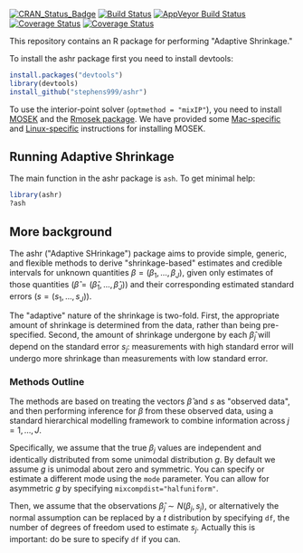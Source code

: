 [![CRAN_Status_Badge](http://www.r-pkg.org/badges/version/ashr)](https://cran.r-project.org/package=ashr)
[![Build Status](https://travis-ci.org/stephens999/ashr.svg)](https://travis-ci.org/stephens999/ashr)
[![AppVeyor Build Status](https://ci.appveyor.com/api/projects/status/github/stephens999/ashr?branch=master&svg=true)](https://ci.appveyor.com/project/stephens999/ashr)
[![Coverage Status](https://coveralls.io/repos/github/stephens999/ashr/badge.svg?branch=master)](https://coveralls.io/github/stephens999/ashr?branch=master)
[![Coverage Status](https://img.shields.io/codecov/c/github/stephens999/ashr/master.svg)](https://codecov.io/github/stephens999/ashr?branch=master)

This repository contains an R package for performing "Adaptive Shrinkage."

To install the ashr package first you need to install devtools:

```R
install.packages("devtools")
library(devtools)
install_github("stephens999/ashr")
```

To use the interior-point solver (`optmethod = "mixIP"`), you need to
install [MOSEK](http://www.mosek.com/products/mosek) and the
[Rmosek package](http://rmosek.r-forge.r-project.org). We have
provided some [Mac-specific](inst/rmosek-mac.md) and
[Linux-specific](inst/rmosek-linux.md) instructions for installing MOSEK.

## Running Adaptive Shrinkage

The main function in the ashr package is `ash`. To get minimal help:

```R
library(ashr)
?ash
```

## More background

The ashr ("Adaptive SHrinkage") package aims to provide simple,
generic, and flexible methods to derive "shrinkage-based" estimates
and credible intervals for unknown quantities
$\beta=(\beta_1,\dots,\beta_J)$, given only estimates of those
quantities ($\hat\beta=(\hat\beta_1,\dots, \hat\beta_J)$) and their
corresponding estimated standard errors ($s=(s_1,\dots,s_J)$).

The "adaptive" nature of the shrinkage is two-fold. First, the
appropriate amount of shrinkage is determined from the data, rather
than being pre-specified. Second, the amount of shrinkage undergone by
each $\hat\beta_j$ will depend on the standard error $s_j$:
measurements with high standard error will undergo more shrinkage than
measurements with low standard error.

### Methods Outline

The methods are based on treating the vectors $\hat\beta$ and $s$ as
"observed data", and then performing inference for $\beta$ from these
observed data, using a standard hierarchical modelling framework to
combine information across $j=1,\dots,J$.

Specifically, we assume that the true $\beta_j$ values are independent
and identically distributed from some unimodal distribution $g$.  By
default we assume $g$ is unimodal about zero and symmetric.  You can
specify or estimate a different mode using the `mode` parameter.  You
can allow for asymmetric $g$ by specifying
`mixcompdist="halfuniform"`.

Then, we assume that the observations $\hat\beta_j \sim
N(\beta_j,s_j)$, or alternatively the normal assumption can be
replaced by a $t$ distribution by specifying `df`, the number of
degrees of freedom used to estimate $s_j$.  Actually this is
important: do be sure to specify `df` if you can.
